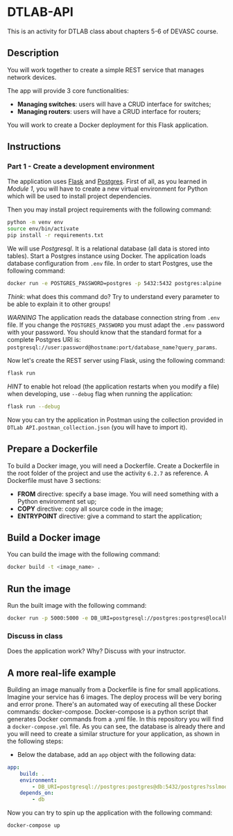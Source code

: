 # DTLAB-API
This is an activity for DTLAB class about chapters 5-6 of DEVASC course.

## Description

You will work together to create a simple REST service that manages network devices.

The app will provide 3 core functionalities:
* **Managing switches**: users will have a CRUD interface for switches;
* **Managing routers**: users will have a CRUD interface for routers;

You will work to create a Docker deployment for this Flask application.

## Instructions

### Part 1 - Create a development environment

The application uses [Flask](https://flask.palletsprojects.com/en/2.1.x/) and [Postgres](https://www.postgresql.org/docs/). 
First of all, as you learned in *Module 1*, you will have to create a new virtual environment for Python which will be used to install project dependencies.

Then you may install project requirements with the following command:

```sh
python -m venv env
source env/bin/activate
pip install -r requirements.txt
```

We will use *Postgresql*. It is a relational database (all data is stored into tables).
Start a Postgres instance using Docker. The application loads database configuration from `.env` file. In order to start Postgres, use the following command:

```sh
docker run -e POSTGRES_PASSWORD=postgres -p 5432:5432 postgres:alpine
```

*Think*: what does this command do? Try to understand every parameter to be able to explain it to other groups!

*WARNING* The application reads the database connection string from `.env` file. If you change the `POSTGRES_PASSWORD` you must adapt the `.env` password with your password. You should know 
that the standard format for a complete Postgres URI is: `postgresql://user:password@hostname:port/database_name?query_params`.

Now let's create the REST server using Flask, using the following command:

```sh
flask run
```

*HINT* to enable hot reload (the application restarts when you modify a file) when developing, use `--debug` flag when running the application:

```sh
flask run --debug
```

Now you can try the application in Postman using the collection provided in `DTLab API.postman_collection.json` (you will have to import it).

## Prepare a Dockerfile

To build a Docker image, you will need a Dockerfile. Create a Dockerfile in the root folder of the project and use the activity `6.2.7` as reference.
A Dockerfile must have 3 sections:
* **FROM** directive: specify a base image. You will need something with a Python environment set up;
* **COPY** directive: copy all source code in the image;
* **ENTRYPOINT** directive: give a command to start the application;

## Build a Docker image
You can build the image with the following command:

```sh
docker build -t <image_name> .
```

## Run the image

Run the built image with the following command:

```sh
docker run -p 5000:5000 -e DB_URI=postgresql://postgres:postgres@localhost:5432/postgres?sslmode=disable <image_name>
```

### Discuss in class
Does the application work? Why? Discuss with your instructor.

## A more real-life example
Building an image manually from a Dockerfile is fine for small applications. Imagine your service has 6 images. The deploy process will be very boring and error prone. There's an automated way of executing all these Docker commands: docker-compose. Docker-compose is a python script that generates Docker commands from a .yml file. In this repository you will find a `docker-compose.yml` file. As you can see, the database is already there and you will need to create a similar structure for your application, as shown in the following steps:

* Below the database, add an `app` object with the following data:
```yaml
app:
    build: .
    environment:
        - DB_URI=postgresql://postgres:postgres@db:5432/postgres?sslmode=disable
    depends_on:
        - db
```

Now you can try to spin up the application with the following command:

```sh
docker-compose up
```
